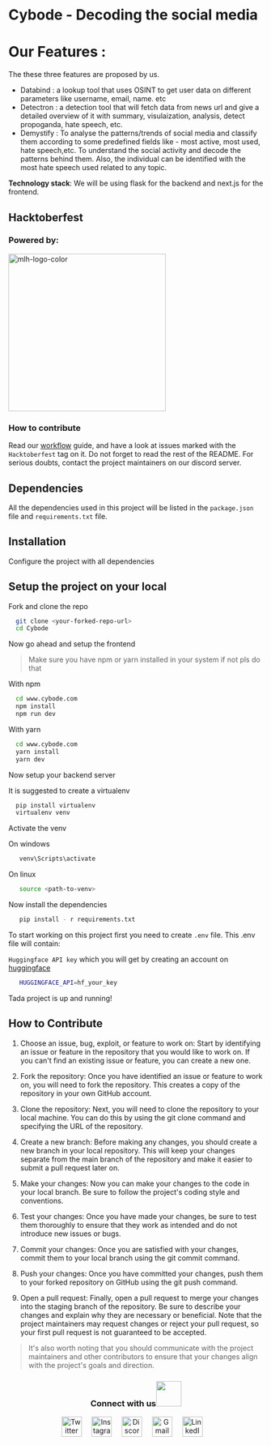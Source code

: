 
# Cybode - Decoding the social media 


# Our Features :

The these three features are proposed by us.
- Databind : a lookup tool that uses OSINT to get user data on different parameters
like username, email, name. etc
- Detectron : a detection tool that will fetch data from news url and give a detailed overview of it with summary, visulaization,
  analysis, detect propoganda, hate speech, etc.
- Demystify : To analyse the patterns/trends of social media and classify them according
to some predefined fields like - most active, most used, hate speech,etc.
To understand the social activity and decode the patterns behind them. Also, the
individual can be identified with the most hate speech used related to any topic.

 **Technology stack**: We will be using flask for the backend and next.js for the frontend.

## Hacktoberfest
### Powered by:
<img width="311" alt="mlh-logo-color" src="https://github.com/tcet-opensource/hacktober-fest/assets/55846983/d5ccae96-86a7-4fed-8f00-e9f1d0aa5cac">

### How to contribute
Read our [workflow](https://opensource.tcetmumbai.in/docs/resources/workflows/external-workflow/) guide, and have a look at issues marked with the <code>Hacktoberfest</code> tag on it. Do not forget to read the rest of the README. For serious doubts, contact the project maintainers on our discord server.

## Dependencies

All the dependencies used in this project will be listed in the `package.json` file and `requirements.txt` file.

## Installation

Configure the project with all dependencies

## Setup the project on your local

Fork and clone the repo

```bash
  git clone <your-forked-repo-url>
  cd Cybode
```

Now go ahead and setup the frontend  

> Make sure you have npm or yarn installed in your system if not pls do that 

With npm

```bash
  cd www.cybode.com
  npm install
  npm run dev
```

With yarn

```bash
  cd www.cybode.com
  yarn install
  yarn dev
```
Now setup your backend server

It is suggested to create a virtualenv

```bash
  pip install virtualenv
  virtualenv venv
```

Activate the venv

On windows 

```bash
   venv\Scripts\activate
```

On linux

```bash
   source <path-to-venv>
```

Now install the dependencies 

```bash
   pip install - r requirements.txt
```

To start working on this project first you need to create `.env` file. This .env file will contain:


`Huggingface API key` which you will get by creating an account on [huggingface](https://huggingface.co/)

```bash
   HUGGINGFACE_API=hf_your_key
```

Tada project is up and running!


## How to Contribute

1. Choose an issue, bug, exploit, or feature to work on: Start by identifying an issue or feature in the repository that you would like to work on. If you can't find an existing issue or feature, you can create a new one.

2. Fork the repository: Once you have identified an issue or feature to work on, you will need to fork the repository. This creates a copy of the repository in your own GitHub account.

3. Clone the repository: Next, you will need to clone the repository to your local machine. You can do this by using the git clone command and specifying the URL of the repository.

4. Create a new branch: Before making any changes, you should create a new branch in your local repository. This will keep your changes separate from the main branch of the repository and make it easier to submit a pull request later on.

5. Make your changes: Now you can make your changes to the code in your local branch. Be sure to follow the project's coding style and conventions.

6. Test your changes: Once you have made your changes, be sure to test them thoroughly to ensure that they work as intended and do not introduce new issues or bugs.

7. Commit your changes: Once you are satisfied with your changes, commit them to your local branch using the git commit command.

8. Push your changes: Once you have committed your changes, push them to your forked repository on GitHub using the git push command.

9. Open a pull request: Finally, open a pull request to merge your changes into the staging branch of the repository. Be sure to describe your changes and explain why they are necessary or beneficial. Note that the project maintainers may request changes or reject your pull request, so your first pull request is not guaranteed to be accepted.

> It's also worth noting that you should communicate with the project maintainers and other contributors to ensure that your changes align with the project's goals and direction.


<div align="center">
<h3> Connect with us<a href="https://gifyu.com/image/Zy2f"><img src="https://github.com/milaan9/milaan9/blob/main/Handshake.gif" width="50px"></a>
</h3> 
<p align="center">
    <a href="https://twitter.com/tcetopensource" target="_blank"><img alt="Twitter" width="40px" src="https://www.iconpacks.net/icons/2/free-twitter-logo-icon-2429-thumb.png"></a> &nbsp&nbsp&nbsp
    <a href="https://www.instagram.com/tcetopensource/" target="_blank"><img alt="Instagram" width="40px" src="https://cdn-icons-png.flaticon.com/512/1384/1384063.png"></a> &nbsp&nbsp&nbsp
    <a href="https://discord.gg/r7ZhAREg2M" target="_blank"><img alt="Discord" width="40px" src="https://cdn-icons-png.flaticon.com/512/5968/5968756.png"></a> &nbsp&nbsp&nbsp
    <a href="mailto:opensource@tcetmumbai.in" target="_blank"><img alt="Gmail" width="40px" src="https://cdn-icons-png.flaticon.com/512/5968/5968534.png"></a> &nbsp&nbsp&nbsp 
    <a href="https://www.linkedin.com/company/tcet-opensource/" target="_blank"><img alt="LinkedIn" width="40px" src="https://cdn-icons-png.flaticon.com/512/3536/3536505.png"></a> &nbsp&nbsp&nbsp
</p> 

